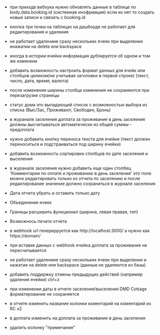 - при приходе вебхука нужно обновлять данные в таблице по body.data.booking.id (системная инофрмация) если их нет то создать новые записи и связать с booking.id
- кнопка три точки на таблицах на дашборде не работает для редактирования и удаления 
- не работает удалениие сразу нескольких ячеек при выделении инажатии на delete или backspace

- иногда в истории ячейки информация дублируется об одном и том же изменеии
- добавить возможность настроить формат данных для ячейк или столбцов целиком(не учитывая заголовки в первой строке) (текст, число, дата, время, валюта)
- после изменения ширины столбца изменения не сохраняются при перезагрузке страницы



- статус дома это выпадающий список с возможностью выбора из списка (Выс/Зас, Проживают, Свободен, Бронь)
- в журанале заселения доплата за проживание в день заселения должны высчитываться автоматически из общей суммы - предоплата
- нужно добавить кнопку переноса текста для ячейки (текст должен переноситься и подстраиваться под ширину ячейки) 


- добавить возможность сортировки столбцов по дате заселения и выселения

- в журанале заселения нужно добавить еще один столбец 'Комментарии по оплате и проживанию в день заселения' это поле можно редактировать только из отчета по заселению и после редактирование значение должно сохраниться в журнале заселения

- Дата отчета убрать и оставить только дату
- Объединение ячеек
- Границы расширить функционал (ширина, левая правая, тип)
- Возможнось печати отчета



- в webhook url генерирруется как http://localhost:3000/ а нужно как https://domain/
- при вставке данных с webhook ячейка доплата за проживание не пересчитывается
- не работает удалениие сразу нескольких ячеек при выделении и нажатии на delete или backspace (данные не удаляются из базы)
- добавить поддержку отмены предыдущих действий (например удаления ячейки) ctrl+z


- при изменении даты в отчете заселения/выселения DMD Cottage форматирование не сохраняется
- в отчете изменить название колонки коментарий на коментарий из RC x2
- в доплата изменить на доплата за проживание в день заселения
- удалить колонку "примечание"


